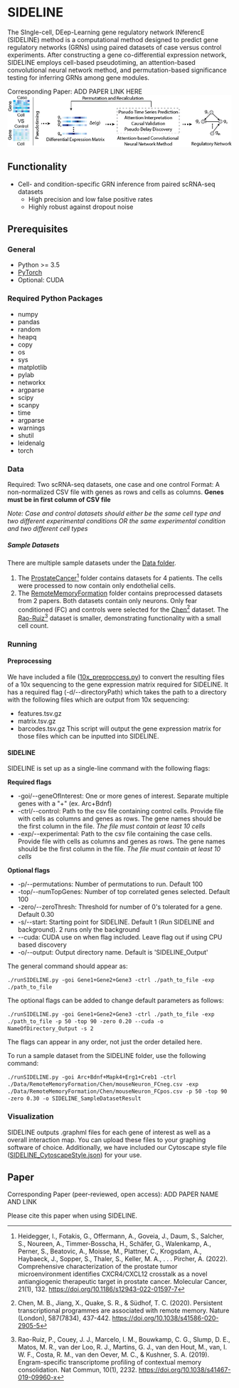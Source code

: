 # SIDELINE
The SIngle-cell, DEep-Learning gene regulatory network INferencE (SIDELINE) method is a computational method designed to predict gene regulatory networks (GRNs) using paired datasets of case versus control experiments. After constructing a gene co-differential expression network, SIDELINE employs cell-based pseudotiming, an attention-based convolutional neural network method, and permutation-based significance testing for inferring GRNs among gene modules. 

Corresponding Paper: ADD PAPER LINK HERE 
![MyImage](SIDELINE.png)

## Functionality
- Cell- and condition-specific GRN inference from paired scRNA-seq datasets
  - High precision and low false positive rates
  - Highly robust against dropout noise 

## Prerequisites 
### General 
- Python >= 3.5
- [PyTorch](https://pytorch.org/get-started/locally/)
- Optional: CUDA 
### Required Python Packages 
- numpy
- pandas
- random
- heapq
- copy
- os
- sys
- matplotlib
- pylab
- networkx
- argparse
- scipy
- scanpy
- time
- argparse
- warnings 
- shutil
- leidenalg
- torch
### Data
Required: Two scRNA-seq datasets, one case and one control
Format: A non-normalized CSV file with genes as rows and cells as columns. **Genes must be in first column of CSV file** 

*Note: Case and control datasets should either be the same cell type and two different experimental conditions OR the same experimental condition and two different cell types* 
##### Sample Datasets 
There are multiple sample datasets under the [Data folder](https://github.com/chenyongrowan/SIDELINE/tree/main/Data). 
1. The [ProstateCancer](https://github.com/chenyongrowan/SIDELINE/tree/main/Data/ProstateCancer)[^1] folder contains datasets for 4 patients. The cells were processed to now contain only endothelial cells. 
2. The [RemoteMemoryFormation](https://github.com/chenyongrowan/SIDELINE/tree/main/Data/RemoteMemoryFormation) folder contains preprocessed datasets from 2 papers. Both datasets contain only neurons. Only fear conditioned (FC) and controls were selected for the [Chen](./Data/RemoteMemoryFormation/Chen)[^2] dataset. The [Rao-Ruiz](https://github.com/chenyongrowan/SIDELINE/tree/main/Data/RemoteMemoryFormation/Rao-Ruiz)[^3] dataset is smaller, demonstrating functionality with a small cell count. 
### Running
#### Preprocessing
We have included a file ([10x_preproccess.py](https://github.com/chenyongrowan/SIDELINE/blob/main/10x_preprocess.py)) to convert the resulting files of a 10x sequencing to the gene expression matrix required for SIDELINE. It has a required flag (-d/--directoryPath) which takes the path to a directory with the following files which are output from 10x sequencing: 
- features.tsv.gz
- matrix.tsv.gz
- barcodes.tsv.gz
This script will output the gene expression matrix for those files which can be inputted into SIDELINE. 

#### SIDELINE
SIDELINE is set up as a single-line command with the following flags: 

**Required flags**
- -goi/--geneOfInterest:  One or more genes of interest. Separate multiple genes with a "+" (ex. Arc+Bdnf)
- -ctrl/--control:        Path to the csv file containing control cells. Provide file with cells as columns and genes as rows. The gene names should be the first column in the file. *The file must contain at least 10 cells*
- -exp/--experimental:    Path to the csv file containing the case cells. Provide file with cells as columns and genes as rows. The gene names should be the first column in the file. *The file must contain at least 10 cells*

**Optional flags**
- -p/--permutations:  Number of permutations to run. Default 100
- -top/--numTopGenes: Number of top correlated genes selected. Default 100
- -zero/--zeroThresh: Threshold for number of 0's tolerated for a gene. Default 0.30
- -s/--start:         Starting point for SIDELINE. Default 1 (Run SIDELINE and background). 2 runs only the background
- --cuda:             CUDA use on when flag included. Leave flag out if using CPU based discovery
- -o/--output:        Output directory name. Default is 'SIDELINE_Output' 

The general command should appear as: 
```
./runSIDELINE.py -goi Gene1+Gene2+Gene3 -ctrl ./path_to_file -exp ./path_to_file
```
The optional flags can be added to change default parameters as follows: 
```
./runSIDELINE.py -goi Gene1+Gene2+Gene3 -ctrl ./path_to_file -exp ./path_to_file -p 50 -top 90 -zero 0.20 --cuda -o NameOfDirectory_Output -s 2
```
The flags can appear in any order, not just the order detailed here. 

To run a sample dataset from the SIDELINE folder, use the following command: 
```
./runSIDELINE.py -goi Arc+Bdnf+Mapk4+Erg1+Creb1 -ctrl ./Data/RemoteMemoryFormation/Chen/mouseNeuron_FCneg.csv -exp ./Data/RemoteMemoryFormation/Chen/mouseNeuron_FCpos.csv -p 50 -top 90 -zero 0.30 -o SIDELINE_SampleDatasetResult 
```

### Visualization 
SIDELINE outputs .graphml files for each gene of interest as well as a overall interaction map. You can upload these files to your graphing software of choice. Additionally, we have included our Cytoscape style file ([SIDELINE_CytoscapeStyle.json](https://github.com/chenyongrowan/SIDELINE/blob/main/SIDELINE_CytoscapeStyle.json)) for your use. 


## Paper
Corresponding Paper (peer-reviewed, open access): ADD PAPER NAME AND LINK 

Please cite this paper when using SIDELINE. 


[^1]: Heidegger, I., Fotakis, G., Offermann, A., Goveia, J., Daum, S., Salcher, S., Noureen, A., Timmer-Bosscha, H., Schäfer, G., Walenkamp, A., Perner, S., Beatovic, A., Moisse, M., Plattner, C., Krogsdam, A., Haybaeck, J., Sopper, S., Thaler, S., Keller, M. A., . . . Pircher, A. (2022). Comprehensive characterization of the prostate tumor microenvironment identifies CXCR4/CXCL12 crosstalk as a novel antiangiogenic therapeutic target in prostate cancer. Molecular Cancer, 21(1), 132. https://doi.org/10.1186/s12943-022-01597-7 
[^2]: Chen, M. B., Jiang, X., Quake, S. R., & Südhof, T. C. (2020). Persistent transcriptional programmes are associated with remote memory. Nature (London), 587(7834), 437-442. https://doi.org/10.1038/s41586-020-2905-5 
[^3]: Rao-Ruiz, P., Couey, J. J., Marcelo, I. M., Bouwkamp, C. G., Slump, D. E., Matos, M. R., van der Loo, R. J., Martins, G. J., van den Hout, M., van, I. W. F., Costa, R. M., van den Oever, M. C., & Kushner, S. A. (2019). Engram-specific transcriptome profiling of contextual memory consolidation. Nat Commun, 10(1), 2232. https://doi.org/10.1038/s41467-019-09960-x 



